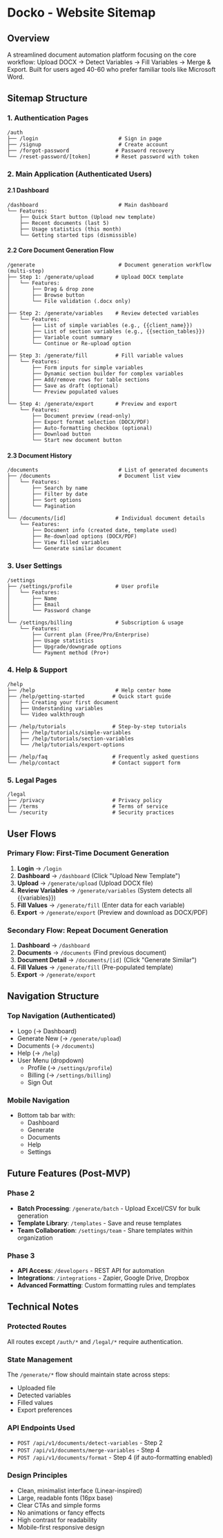 # Docko - Website Sitemap

## Overview

A streamlined document automation platform focusing on the core workflow: Upload DOCX → Detect Variables → Fill Variables → Merge & Export. Built for users aged 40-60 who prefer familiar tools like Microsoft Word.

## Sitemap Structure

### 1. Authentication Pages

```
/auth
├── /login                          # Sign in page
├── /signup                         # Create account
├── /forgot-password               # Password recovery
└── /reset-password/[token]        # Reset password with token
```

### 2. Main Application (Authenticated Users)

#### 2.1 Dashboard

```
/dashboard                          # Main dashboard
└── Features:
    ├── Quick Start button (Upload new template)
    ├── Recent documents (last 5)
    ├── Usage statistics (this month)
    └── Getting started tips (dismissible)
```

#### 2.2 Core Document Generation Flow

```
/generate                           # Document generation workflow (multi-step)
├── Step 1: /generate/upload       # Upload DOCX template
│   └── Features:
│       ├── Drag & drop zone
│       ├── Browse button
│       └── File validation (.docx only)
│
├── Step 2: /generate/variables    # Review detected variables
│   └── Features:
│       ├── List of simple variables (e.g., {{client_name}})
│       ├── List of section variables (e.g., {{section_tables}})
│       ├── Variable count summary
│       └── Continue or Re-upload option
│
├── Step 3: /generate/fill         # Fill variable values
│   └── Features:
│       ├── Form inputs for simple variables
│       ├── Dynamic section builder for complex variables
│       ├── Add/remove rows for table sections
│       ├── Save as draft (optional)
│       └── Preview populated values
│
└── Step 4: /generate/export       # Preview and export
    └── Features:
        ├── Document preview (read-only)
        ├── Export format selection (DOCX/PDF)
        ├── Auto-formatting checkbox (optional)
        ├── Download button
        └── Start new document button
```

#### 2.3 Document History

```
/documents                          # List of generated documents
├── /documents                      # Document list view
│   └── Features:
│       ├── Search by name
│       ├── Filter by date
│       ├── Sort options
│       └── Pagination
│
└── /documents/[id]                # Individual document details
    └── Features:
        ├── Document info (created date, template used)
        ├── Re-download options (DOCX/PDF)
        ├── View filled variables
        └── Generate similar document
```

### 3. User Settings

```
/settings
├── /settings/profile              # User profile
│   └── Features:
│       ├── Name
│       ├── Email
│       └── Password change
│
└── /settings/billing              # Subscription & usage
    └── Features:
        ├── Current plan (Free/Pro/Enterprise)
        ├── Usage statistics
        ├── Upgrade/downgrade options
        └── Payment method (Pro+)
```

### 4. Help & Support

```
/help
├── /help                          # Help center home
├── /help/getting-started         # Quick start guide
│   ├── Creating your first document
│   ├── Understanding variables
│   └── Video walkthrough
│
├── /help/tutorials               # Step-by-step tutorials
│   ├── /help/tutorials/simple-variables
│   ├── /help/tutorials/section-variables
│   └── /help/tutorials/export-options
│
├── /help/faq                     # Frequently asked questions
└── /help/contact                 # Contact support form
```

### 5. Legal Pages

```
/legal
├── /privacy                      # Privacy policy
├── /terms                        # Terms of service
└── /security                     # Security practices
```

## User Flows

### Primary Flow: First-Time Document Generation

1. **Login** → `/login`
2. **Dashboard** → `/dashboard` (Click "Upload New Template")
3. **Upload** → `/generate/upload` (Upload DOCX file)
4. **Review Variables** → `/generate/variables` (System detects all {{variables}})
5. **Fill Values** → `/generate/fill` (Enter data for each variable)
6. **Export** → `/generate/export` (Preview and download as DOCX/PDF)

### Secondary Flow: Repeat Document Generation

1. **Dashboard** → `/dashboard`
2. **Documents** → `/documents` (Find previous document)
3. **Document Detail** → `/documents/[id]` (Click "Generate Similar")
4. **Fill Values** → `/generate/fill` (Pre-populated template)
5. **Export** → `/generate/export`

## Navigation Structure

### Top Navigation (Authenticated)

- Logo (→ Dashboard)
- Generate New (→ `/generate/upload`)
- Documents (→ `/documents`)
- Help (→ `/help`)
- User Menu (dropdown)
  - Profile (→ `/settings/profile`)
  - Billing (→ `/settings/billing`)
  - Sign Out

### Mobile Navigation

- Bottom tab bar with:
  - Dashboard
  - Generate
  - Documents
  - Help
  - Settings

## Future Features (Post-MVP)

### Phase 2

- **Batch Processing**: `/generate/batch` - Upload Excel/CSV for bulk generation
- **Template Library**: `/templates` - Save and reuse templates
- **Team Collaboration**: `/settings/team` - Share templates within organization

### Phase 3

- **API Access**: `/developers` - REST API for automation
- **Integrations**: `/integrations` - Zapier, Google Drive, Dropbox
- **Advanced Formatting**: Custom formatting rules and templates

## Technical Notes

### Protected Routes

All routes except `/auth/*` and `/legal/*` require authentication.

### State Management

The `/generate/*` flow should maintain state across steps:

- Uploaded file
- Detected variables
- Filled values
- Export preferences

### API Endpoints Used

- `POST /api/v1/documents/detect-variables` - Step 2
- `POST /api/v1/documents/merge-variables` - Step 4
- `POST /api/v1/documents/format` - Step 4 (if auto-formatting enabled)

### Design Principles

- Clean, minimalist interface (Linear-inspired)
- Large, readable fonts (16px base)
- Clear CTAs and simple forms
- No animations or fancy effects
- High contrast for readability
- Mobile-first responsive design

